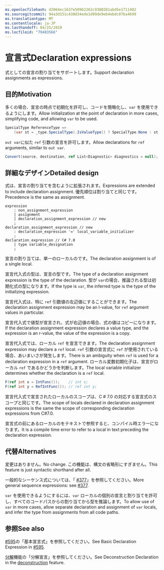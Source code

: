 ```yaml
---
ms.openlocfilehash: d2064ec1637e50962262c9380281abd5e1711402
ms.sourcegitcommit: 94a3d151c438d34ede1d99de9eb4ebdc07ba4699
ms.translationtype: MT
ms.contentlocale: ja-JP
ms.lasthandoff: 04/25/2019
ms.locfileid: "79483566"
---
```

# <a name="declaration-expressions"></a><span data-ttu-id="869f9-101">宣言式</span><span class="sxs-lookup"><span data-stu-id="869f9-101">Declaration expressions</span></span>

<span data-ttu-id="869f9-102">式としての宣言の割り当てをサポートします。</span><span class="sxs-lookup"><span data-stu-id="869f9-102">Support declaration assignments as expressions.</span></span>

## <a name="motivation"></a><span data-ttu-id="869f9-103">目的</span><span class="sxs-lookup"><span data-stu-id="869f9-103">Motivation</span></span>
[motivation]: #motivation

<span data-ttu-id="869f9-104">多くの場合、宣言の時点で初期化を許可し、コードを簡略化し、`var` を使用できるようにします。</span><span class="sxs-lookup"><span data-stu-id="869f9-104">Allow initialization at the point of declaration in more cases, simplifying code, and allowing `var` to be used.</span></span>

```csharp
SpecialType ReferenceType =>
    (var st = _type.SpecialType).IsValueType() ? SpecialType.None : st;
```

<span data-ttu-id="869f9-105">`out var`に似た `ref` 引数の宣言を許可します。</span><span class="sxs-lookup"><span data-stu-id="869f9-105">Allow declarations for `ref` arguments, similar to `out var`.</span></span>

```csharp
Convert(source, destination, ref List<Diagnostic> diagnostics = null);
```

## <a name="detailed-design"></a><span data-ttu-id="869f9-106">詳細なデザイン</span><span class="sxs-lookup"><span data-stu-id="869f9-106">Detailed design</span></span>
[design]: #detailed-design

<span data-ttu-id="869f9-107">式は、宣言の割り当てを含むように拡張されます。</span><span class="sxs-lookup"><span data-stu-id="869f9-107">Expressions are extended to include declaration assignment.</span></span> <span data-ttu-id="869f9-108">優先順位は割り当てと同じです。</span><span class="sxs-lookup"><span data-stu-id="869f9-108">Precedence is the same as assignment.</span></span>

```antlr
expression
    : non_assignment_expression
    | assignment
    | declaration_assignment_expression // new
    ;
declaration_assignment_expression // new
    : declaration_expression '=' local_variable_initializer
    ;
declaration_expression // C# 7.0
    | type variable_designation
    ;
```

<span data-ttu-id="869f9-109">宣言の割り当ては、単一のローカルのです。</span><span class="sxs-lookup"><span data-stu-id="869f9-109">The declaration assignment is of a single local.</span></span>

<span data-ttu-id="869f9-110">宣言代入式の型は、宣言の型です。</span><span class="sxs-lookup"><span data-stu-id="869f9-110">The type of a declaration assignment expression is the type of the declaration.</span></span>
<span data-ttu-id="869f9-111">型が `var`の場合、推論される型は初期化式の型になります。</span><span class="sxs-lookup"><span data-stu-id="869f9-111">If the type is `var`, the inferred type is the type of the initializing expression.</span></span> 

<span data-ttu-id="869f9-112">宣言代入式は、特に `ref` 引数値の左辺値にすることができます。</span><span class="sxs-lookup"><span data-stu-id="869f9-112">The declaration assignment expression may be an l-value, for `ref` argument values in particular.</span></span>

<span data-ttu-id="869f9-113">宣言代入式で値型が宣言され、式が右辺値の場合、式の値はコピーになります。</span><span class="sxs-lookup"><span data-stu-id="869f9-113">If the declaration assignment expression declares a value type, and the expression is an r-value, the value of the expression is a copy.</span></span>

<span data-ttu-id="869f9-114">宣言代入式では、ローカル `ref` を宣言できます。</span><span class="sxs-lookup"><span data-stu-id="869f9-114">The declaration assignment expression may declare a `ref` local.</span></span>
<span data-ttu-id="869f9-115">`ref` 引数の宣言式に `ref` が使用されている場合、あいまいさが発生します。</span><span class="sxs-lookup"><span data-stu-id="869f9-115">There is an ambiguity when `ref` is used for a declaration expression in a `ref` argument.</span></span>
<span data-ttu-id="869f9-116">ローカル変数初期化子は、宣言がローカル `ref` であるかどうかを判断します。</span><span class="sxs-lookup"><span data-stu-id="869f9-116">The local variable initializer determines whether the declaration is a `ref` local.</span></span>

```csharp
F(ref int x = IntFunc());    // int x;
F(ref int y = RefIntFunc()); // ref int y;
```

<span data-ttu-id="869f9-117">宣言代入式で宣言されたローカルのスコープは、C # 7.0 の対応する宣言式のスコープと同じです。</span><span class="sxs-lookup"><span data-stu-id="869f9-117">The scope of locals declared in declaration assignment expressions is the same the scope of corresponding declaration expressions from C#7.0.</span></span>

<span data-ttu-id="869f9-118">宣言式の前にあるローカルのをテキストで参照すると、コンパイル時エラーになります。</span><span class="sxs-lookup"><span data-stu-id="869f9-118">It is a compile time error to refer to a local in text preceding the declaration expression.</span></span>

## <a name="alternatives"></a><span data-ttu-id="869f9-119">代替</span><span class="sxs-lookup"><span data-stu-id="869f9-119">Alternatives</span></span>
[alternatives]: #alternatives
<span data-ttu-id="869f9-120">変更はありません。</span><span class="sxs-lookup"><span data-stu-id="869f9-120">No change.</span></span> <span data-ttu-id="869f9-121">この機能は、構文の省略形にすぎません。</span><span class="sxs-lookup"><span data-stu-id="869f9-121">This feature is just syntactic shorthand after all.</span></span>

<span data-ttu-id="869f9-122">一般的なシーケンス式については、「 [#377](https://github.com/dotnet/csharplang/issues/377)」を参照してください。</span><span class="sxs-lookup"><span data-stu-id="869f9-122">More general sequence expressions: see [#377](https://github.com/dotnet/csharplang/issues/377).</span></span>

<span data-ttu-id="869f9-123">`var` を使用できるようにするには、`var` ローカルの個別の宣言と割り当てを許可し、すべてのコードパスからの割り当てから型を推論します。</span><span class="sxs-lookup"><span data-stu-id="869f9-123">To allow use of `var` in more cases, allow separate declaration and assignment of `var` locals, and infer the type from assignments from all code paths.</span></span>

## <a name="see-also"></a><span data-ttu-id="869f9-124">参照</span><span class="sxs-lookup"><span data-stu-id="869f9-124">See also</span></span>
[see-also]: #see-also
<span data-ttu-id="869f9-125">[#595](https://github.com/dotnet/csharplang/issues/595)の「基本宣言式」を参照してください。</span><span class="sxs-lookup"><span data-stu-id="869f9-125">See Basic Declaration Expression in [#595](https://github.com/dotnet/csharplang/issues/595).</span></span>

<span data-ttu-id="869f9-126">[分解](https://github.com/dotnet/roslyn/blob/master/docs/features/deconstruction.md)機能の「分解宣言」を参照してください。</span><span class="sxs-lookup"><span data-stu-id="869f9-126">See Deconstruction Declaration in the [deconstruction](https://github.com/dotnet/roslyn/blob/master/docs/features/deconstruction.md) feature.</span></span>
